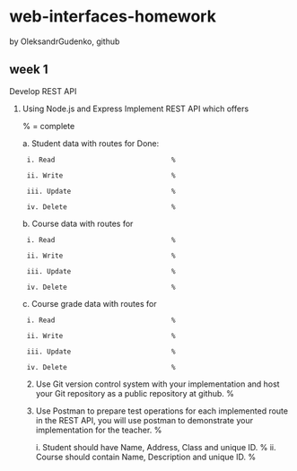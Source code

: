 # web-interfaces-homework
by OleksandrGudenko, github
## week 1

Develop REST API
1. Using Node.js and Express Implement REST API which offers

    % = complete


    a. Student data with routes for        Done:

        i. Read                             %

        ii. Write                           %

        iii. Update                         %

        iv. Delete                          %

    b. Course data with routes for

        i. Read                             %

        ii. Write                           %

        iii. Update                         %

        iv. Delete                          %

    c. Course grade data with routes for

        i. Read                             %

        ii. Write                           %

        iii. Update                         %

        iv. Delete                          %

    2. Use Git version control system with your implementation and host your Git repository as a public repository at github.            %  

    3. Use Postman to prepare test operations for each implemented route in the REST API,
       you will use postman to demonstrate your implementation for the teacher.                                                          %

        i. Student should have Name, Address, Class and unique ID.             %
        ii. Course should contain Name, Description and unique ID.              %
